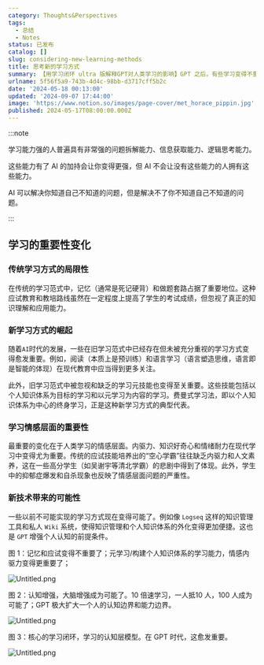 ```yaml
---
category: Thoughts&Perspectives
tags:
  - 总结
  - Notes
status: 已发布
catalog: []
slug: considering-new-learning-methods
title: 思考新的学习方式
summary: 【用学习闭环 ultra 版解释GPT对人类学习的影响】GPT 之后，有些学习变得不重要了，有些学习变得更重要了，有些学习从不可能变成可能了。
urlname: 5f56f5a9-743b-4d4c-98bb-d3717cff5b2c
date: '2024-05-18 00:13:00'
updated: '2024-09-07 17:44:00'
image: 'https://www.notion.so/images/page-cover/met_horace_pippin.jpg'
published: 2024-05-17T08:00:00.000Z
---
```


:::note


学习能力强的人普遍具有非常强的问题拆解能力、信息获取能力、逻辑思考能力。


这些能力有了 AI 的加持会让你变得更强，但 AI 不会让没有这些能力的人拥有这些能力。


AI 可以解决你知道自己不知道的问题，但是解决不了你不知道自己不知道的问题。


:::


## 学习的重要性变化


### 传统学习方式的局限性


在传统的学习范式中，记忆（通常是死记硬背）和做题套路占据了重要地位。这种应试教育和教培路线虽然在一定程度上提高了学生的考试成绩，但忽视了真正的知识理解和应用能力。


### 新学习方式的崛起


随着`AI`时代的发展，一些在旧学习范式中已经存在但未被充分重视的学习方式变得愈发重要。例如，阅读（本质上是预训练）和语言学习（语言塑造思维，语言即是智能的体现）在现代教育中应当得到更多关注。


此外，旧学习范式中被忽视和缺乏的学习元技能也变得至关重要。这些技能包括以个人知识体系为目标的学习和以元学习为内容的学习。费曼式学习法，即以个人知识体系为中心的终身学习，正是这种新学习方式的典型代表。


### 学习情感层面的重要性


最重要的变化在于人类学习的情感层面。内驱力、知识好奇心和情绪耐力在现代学习中变得尤为重要。传统的应试技能培养出的“空心学霸”往往缺乏内驱力和人文素养，这在一些高分学生（如吴谢宇等清北学霸）的悲剧中得到了体现。此外，学生中的抑郁症爆发和自杀现象也反映了情感层面问题的严重性。


### 新技术带来的可能性


一些以前不可能实现的学习方式现在变得可能了。例如像 `Logseq` 这样的知识管理工具和私人 `Wiki` 系统，使得知识管理和个人知识体系的外化变得更加便捷。这也是 `GPT` 增强个人认知的前提条件。


图 1：记忆和应试变得不重要了；元学习/构建个人知识体系的学习能力，情感内驱力变得更重要了；


![Untitled.png](https://prod-files-secure.s3.us-west-2.amazonaws.com/5d24fe63-e567-4804-86f9-9fdc62e13082/a8319b77-00b3-43d9-9f99-e58187f20cfe/Untitled.png?X-Amz-Algorithm=AWS4-HMAC-SHA256&X-Amz-Content-Sha256=UNSIGNED-PAYLOAD&X-Amz-Credential=ASIAZI2LB466VFVN6DR7%2F20250316%2Fus-west-2%2Fs3%2Faws4_request&X-Amz-Date=20250316T053536Z&X-Amz-Expires=3600&X-Amz-Security-Token=IQoJb3JpZ2luX2VjEM3%2F%2F%2F%2F%2F%2F%2F%2F%2F%2FwEaCXVzLXdlc3QtMiJGMEQCIBD%2BLJvP4IZx3gp0%2FOboZVWVYP9%2BgPpJX79LSguaS1T0AiBfrBdzPW71PxTxS9XPBU5%2FrgoW9dCp5w6pcqEsxZ8lCCr%2FAwgmEAAaDDYzNzQyMzE4MzgwNSIMBbnlHX93m%2BpccLEaKtwDOCTfsC9OHwfheQK2%2BHBscyuNuOUDhV6sae8lq1W4HiGdNBC1dRJxejT2PmfGMFeNVEKXho%2FeOWWV0v%2F9rJjYmoo7vS%2BE7u7azoIofn%2FmceR6Z6q1R7qUT1YnSQXE4D%2F5ez%2F61BSIBabd3QTkWcqTy4GtkKJCj8Jimq9VenVsJ5X5gEfTP8Sst8WQU0pQEg8A14RRoQm20Wss6fxuaYnHuSHPD7OShWMO4F%2FqRwZbF8AeXz6FeyUWQgPvABRYloH%2F5Vmv90g2Ro7PSDDYta%2F6gPNGe1zqJjD5s2dKcM2g7ttI4NcgKT%2BlcnO7DaAzEFBJmkK5lTfeMaL9ScQX0CHQNlmbUsWbpl4AruYObN4Fue4UfMlUEDnEEUFxsXkFkpH46LhjAcPJv6vwiOucJla4%2FACNKYFxmNpW%2BWxeFiylLR7%2Bl2kibv3pzEQ8Z6OssxPhsF0VlmmHLNnodeMx4%2B9NN1oRDC76IhXkE95gtrgSI4A3OyR%2ByeF7TtWwbWOyvhcr5N77DQ50yfRuLJWI%2B8ScV4bRco8aK8xrA3hBiks5u6X9fmxfivrNge%2FTI4f87NNFyx8nFpCRxUVT3d1U79wInD5tkMJUS0V3w1JxKRpFyWyb9lN0nxvdhxLjBHYw9qTZvgY6pgFRBG3tpk6jqLpR3NvenTArNB7ajyar4Ng7dCGKHi5dlRWZ0xGXkqnsiEB0mMyhFjWo%2FWTVPR6E3YnqonFLjpANccCEyploou0EommHuhF4jpz7shuuwHthVGFHqbieJD2HN0lFVW%2BMQp2py63H1UV75YtsMMv8EOlrdvM7Uh201Qp%2BbEH5yhtS%2BgX%2FMQqt8u3sAZINioaYIs8qEje24Wph%2BQpURxF%2F&X-Amz-Signature=26ec2343384ebd89780e295628512b6600b0d010cff59590306cc68f65237cc1&X-Amz-SignedHeaders=host&x-id=GetObject)


图 2：认知增强，大脑增强成为可能了。10 倍速学习，一人抵10 人，100 人成为可能了；GPT 极大扩大一个人的认知边界和能力边界。


![Untitled.png](https://prod-files-secure.s3.us-west-2.amazonaws.com/5d24fe63-e567-4804-86f9-9fdc62e13082/e195b372-4d2b-479c-9e75-1be4e2c1412e/Untitled.png?X-Amz-Algorithm=AWS4-HMAC-SHA256&X-Amz-Content-Sha256=UNSIGNED-PAYLOAD&X-Amz-Credential=ASIAZI2LB466VFVN6DR7%2F20250316%2Fus-west-2%2Fs3%2Faws4_request&X-Amz-Date=20250316T053536Z&X-Amz-Expires=3600&X-Amz-Security-Token=IQoJb3JpZ2luX2VjEM3%2F%2F%2F%2F%2F%2F%2F%2F%2F%2FwEaCXVzLXdlc3QtMiJGMEQCIBD%2BLJvP4IZx3gp0%2FOboZVWVYP9%2BgPpJX79LSguaS1T0AiBfrBdzPW71PxTxS9XPBU5%2FrgoW9dCp5w6pcqEsxZ8lCCr%2FAwgmEAAaDDYzNzQyMzE4MzgwNSIMBbnlHX93m%2BpccLEaKtwDOCTfsC9OHwfheQK2%2BHBscyuNuOUDhV6sae8lq1W4HiGdNBC1dRJxejT2PmfGMFeNVEKXho%2FeOWWV0v%2F9rJjYmoo7vS%2BE7u7azoIofn%2FmceR6Z6q1R7qUT1YnSQXE4D%2F5ez%2F61BSIBabd3QTkWcqTy4GtkKJCj8Jimq9VenVsJ5X5gEfTP8Sst8WQU0pQEg8A14RRoQm20Wss6fxuaYnHuSHPD7OShWMO4F%2FqRwZbF8AeXz6FeyUWQgPvABRYloH%2F5Vmv90g2Ro7PSDDYta%2F6gPNGe1zqJjD5s2dKcM2g7ttI4NcgKT%2BlcnO7DaAzEFBJmkK5lTfeMaL9ScQX0CHQNlmbUsWbpl4AruYObN4Fue4UfMlUEDnEEUFxsXkFkpH46LhjAcPJv6vwiOucJla4%2FACNKYFxmNpW%2BWxeFiylLR7%2Bl2kibv3pzEQ8Z6OssxPhsF0VlmmHLNnodeMx4%2B9NN1oRDC76IhXkE95gtrgSI4A3OyR%2ByeF7TtWwbWOyvhcr5N77DQ50yfRuLJWI%2B8ScV4bRco8aK8xrA3hBiks5u6X9fmxfivrNge%2FTI4f87NNFyx8nFpCRxUVT3d1U79wInD5tkMJUS0V3w1JxKRpFyWyb9lN0nxvdhxLjBHYw9qTZvgY6pgFRBG3tpk6jqLpR3NvenTArNB7ajyar4Ng7dCGKHi5dlRWZ0xGXkqnsiEB0mMyhFjWo%2FWTVPR6E3YnqonFLjpANccCEyploou0EommHuhF4jpz7shuuwHthVGFHqbieJD2HN0lFVW%2BMQp2py63H1UV75YtsMMv8EOlrdvM7Uh201Qp%2BbEH5yhtS%2BgX%2FMQqt8u3sAZINioaYIs8qEje24Wph%2BQpURxF%2F&X-Amz-Signature=9f33d0b047a8e30b27baed8347db83276316ccdd61cecf62f959e7a892ef9174&X-Amz-SignedHeaders=host&x-id=GetObject)


图 3：核心的学习闭环，学习的认知层模型。在 GPT 时代，这愈发重要。


![Untitled.png](https://prod-files-secure.s3.us-west-2.amazonaws.com/5d24fe63-e567-4804-86f9-9fdc62e13082/57f2a38d-97b9-407e-baa1-8fecb8348e87/Untitled.png?X-Amz-Algorithm=AWS4-HMAC-SHA256&X-Amz-Content-Sha256=UNSIGNED-PAYLOAD&X-Amz-Credential=ASIAZI2LB466VFVN6DR7%2F20250316%2Fus-west-2%2Fs3%2Faws4_request&X-Amz-Date=20250316T053536Z&X-Amz-Expires=3600&X-Amz-Security-Token=IQoJb3JpZ2luX2VjEM3%2F%2F%2F%2F%2F%2F%2F%2F%2F%2FwEaCXVzLXdlc3QtMiJGMEQCIBD%2BLJvP4IZx3gp0%2FOboZVWVYP9%2BgPpJX79LSguaS1T0AiBfrBdzPW71PxTxS9XPBU5%2FrgoW9dCp5w6pcqEsxZ8lCCr%2FAwgmEAAaDDYzNzQyMzE4MzgwNSIMBbnlHX93m%2BpccLEaKtwDOCTfsC9OHwfheQK2%2BHBscyuNuOUDhV6sae8lq1W4HiGdNBC1dRJxejT2PmfGMFeNVEKXho%2FeOWWV0v%2F9rJjYmoo7vS%2BE7u7azoIofn%2FmceR6Z6q1R7qUT1YnSQXE4D%2F5ez%2F61BSIBabd3QTkWcqTy4GtkKJCj8Jimq9VenVsJ5X5gEfTP8Sst8WQU0pQEg8A14RRoQm20Wss6fxuaYnHuSHPD7OShWMO4F%2FqRwZbF8AeXz6FeyUWQgPvABRYloH%2F5Vmv90g2Ro7PSDDYta%2F6gPNGe1zqJjD5s2dKcM2g7ttI4NcgKT%2BlcnO7DaAzEFBJmkK5lTfeMaL9ScQX0CHQNlmbUsWbpl4AruYObN4Fue4UfMlUEDnEEUFxsXkFkpH46LhjAcPJv6vwiOucJla4%2FACNKYFxmNpW%2BWxeFiylLR7%2Bl2kibv3pzEQ8Z6OssxPhsF0VlmmHLNnodeMx4%2B9NN1oRDC76IhXkE95gtrgSI4A3OyR%2ByeF7TtWwbWOyvhcr5N77DQ50yfRuLJWI%2B8ScV4bRco8aK8xrA3hBiks5u6X9fmxfivrNge%2FTI4f87NNFyx8nFpCRxUVT3d1U79wInD5tkMJUS0V3w1JxKRpFyWyb9lN0nxvdhxLjBHYw9qTZvgY6pgFRBG3tpk6jqLpR3NvenTArNB7ajyar4Ng7dCGKHi5dlRWZ0xGXkqnsiEB0mMyhFjWo%2FWTVPR6E3YnqonFLjpANccCEyploou0EommHuhF4jpz7shuuwHthVGFHqbieJD2HN0lFVW%2BMQp2py63H1UV75YtsMMv8EOlrdvM7Uh201Qp%2BbEH5yhtS%2BgX%2FMQqt8u3sAZINioaYIs8qEje24Wph%2BQpURxF%2F&X-Amz-Signature=b117dedf4bb61433fe6a0f5c93039f042e9ca9a31024157f3ec9d8dc694c8b9a&X-Amz-SignedHeaders=host&x-id=GetObject)

